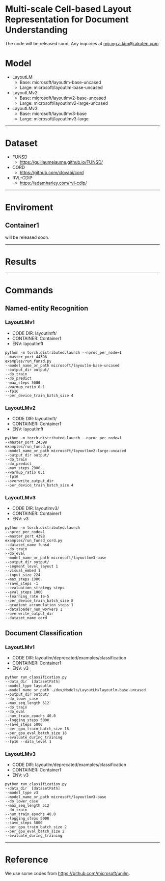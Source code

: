 # Multi-scale Cell-based Layout Representation for Document Understanding
The code will be released soon. Any inquiries at mijung.a.kim@rakuten.com


# Model
- LayoutLM
    - Base: microsoft/layoutlm-base-uncased
    - Large: microsoft/layoutlm-base-uncased
- LayoutLMv2
  - Base: microsoft/layoutlmv2-base-uncased
  - Large: microsoft/layoutlmv2-large-uncased
- LayoutLMv3
  - Base: microsoft/layoutlmv3-base
  - Large: microsoft/layoutlmv3-large
***
# Dataset
- FUNSD
  - https://guillaumejaume.github.io/FUNSD/
- CORD
  - https://github.com/clovaai/cord
- RVL-CDIP
  - https://adamharley.com/rvl-cdip/
***
# Enviroment
## Container1
will be released soon.
***
# Results
***
# Commands
## Named-entity Recognition
### LayoutLMv1
- CODE DIR: layoutlmft/
- CONTAINER: Container1
- ENV: layoutlmft
```
python -m torch.distributed.launch --nproc_per_node=1 
--master_port 44398 
examples/run_funsd.py         
--model_name_or_path microsoft/layoutlm-base-uncased        
--output_dir output/         
--do_train         
--do_predict         
--max_steps 5000         
--warmup_ratio 0.1         
--fp16   
--per_device_train_batch_size 4
```
### LayoutLMv2
- CODE DIR: layoutlmft/
- CONTAINER: Container1
- ENV: layoutlmft
```
python -m torch.distributed.launch --nproc_per_node=1 
--master_port 24398 
examples/run_funsd.py         
--model_name_or_path microsoft/layoutlmv2-large-uncased         
--output_dir output/    
--do_train         
--do_predict         
--max_steps 2000         
--warmup_ratio 0.1         
--fp16   
--overwrite_output_dir   
--per_device_train_batch_size 4
```
### LayoutLMv3
- CODE DIR: layoutlmv3/
- CONTAINER: Container1
- ENV: v3
```
python -m torch.distributed.launch   
--nproc_per_node=1 
--master_port 4398 
examples/run_funsd_cord.py   
--dataset_name funsd   
--do_train 
--do_eval   
--model_name_or_path microsoft/layoutlmv3-base   
--output_dir output/
--segment_level_layout 1 
--visual_embed 1 
--input_size 224  
--max_steps 1000 
--save_steps -1 
--evaluation_strategy steps 
--eval_steps 1000   
--learning_rate 1e-5 
--per_device_train_batch_size 8 
--gradient_accumulation_steps 1   
--dataloader_num_workers 1   
--overwrite_output_dir  
--dataset_name cord
```
## Document Classification
### LayoutLMv1
- CODE DIR: layoutlm/deprecated/examples/classification
- CONTAINER: Container1
- ENV: v3

<!-- # CUDA_VISIBLE_DEVIC****ES=2  python run_classification.py  --data_dir  /root/dev/Datasets/RVL_CDIP                               --model_type layoutlm                               --model_name_or_path /root/dev/Models/layoutlm-base-uncased                                --output_dir output/shi-temp-asdfsadf                               --do_lower_case                               --max_seq_length 512                               --do_train                               --do_eval                               --num_train_epochs 40.0                               --logging_steps 5000                               --save_steps 5000                               --per_gpu_train_batch_size 16                               --per_gpu_eval_batch_size 16                               --evaluate_during_training                               --fp16
CUDA_VISIBLE_DEVICES=2  python run_classification.py  
--data_dir  /root/dev/Datasets/RVL_CDIP                               
--model_type layoutlm                               
--model_name_or_path /root/dev/Models/layoutlm-base-uncased                                
--output_dir output/shi-temp-asdfsadf                               
--do_lower_case                             
--max_seq_length 512                              
--do_train                              
--do_eval                               
--num_train_epochs 40.0                               
--logging_steps 5000                               
--save_steps 5000                               
--per_gpu_train_batch_size 16                               
--per_gpu_eval_batch_size 16                               
--evaluate_during_training                               
--fp16
-->
```
python run_classification.py  
--data_dir  [datasetPath]   
--model_type layoutlm                               
--model_name_or_path ~/dev/Models/LayoutLM/layoutlm-base-uncased   
--output_dir output/
--do_lower_case 
--max_seq_length 512  
--do_train 
--do_eval 
--num_train_epochs 40.0 
--logging_steps 5000 
--save_steps 5000 
--per_gpu_train_batch_size 16 
--per_gpu_eval_batch_size 16 
--evaluate_during_training 
--fp16 --data_level 1
```
### LayoutLMv3
- CODE DIR: layoutlm/deprecated/examples/classification
- CONTAINER: Container1
- ENV: v3
```
python run_classification.py  
--data_dir  [datasetPath]                              
--model_type v3                               
--model_name_or_path microsoft/layoutlmv3-base                                                            
--do_lower_case                               
--max_seq_length 512                               
--do_train                                                            
--num_train_epochs 40.0                               
--logging_steps 5000                               
--save_steps 5000                               
--per_gpu_train_batch_size 2                               
--per_gpu_eval_batch_size 2                               
--evaluate_during_training
```
***
# Reference
We use some codes from https://github.com/microsoft/unilm.